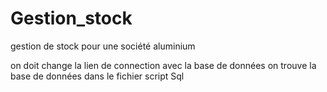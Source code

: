 # Gestion_stock
gestion de stock pour une société aluminium

on doit change la lien de connection avec la base de données 
on trouve la base de données  dans le fichier script Sql 
